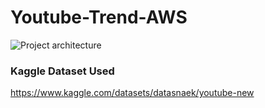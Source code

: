 # Youtube-Trend-AWS

![Project architecture](https://github.com/MayankBirkhani/Youtube-Trend-AWS/assets/33277205/04b078b8-0dcd-4e1f-b4ec-435a6f462b66)


### Kaggle Dataset Used
https://www.kaggle.com/datasets/datasnaek/youtube-new
